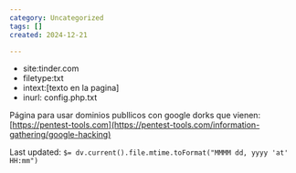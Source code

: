```yaml
---
category: Uncategorized
tags: []
created: 2024-12-21

---
```

- site:tinder.com
- filetype:txt
- intext:[texto en la pagina]
- inurl: config.php.txt

Página para usar dominios publlicos con google dorks que vienen: [https://pentest-tools.com](https://pentest-tools.com/information-gathering/google-hacking)


Last updated: `$= dv.current().file.mtime.toFormat("MMMM dd, yyyy 'at' HH:mm")`
